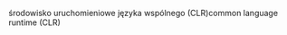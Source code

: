 <span data-ttu-id="17562-101">środowisko uruchomieniowe języka wspólnego (CLR)</span><span class="sxs-lookup"><span data-stu-id="17562-101">common language runtime (CLR)</span></span>
